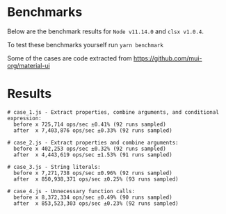 # Benchmarks

Below are the benchmark results for `Node v11.14.0` and `clsx v1.0.4`.

To test these benchmarks yourself run `yarn benchmark`

Some of the cases are code extracted from https://github.com/mui-org/material-ui

# Results

```
# case_1.js - Extract properties, combine arguments, and conditional expression:
  before x 725,714 ops/sec ±0.41% (92 runs sampled)
  after  x 7,403,876 ops/sec ±0.33% (92 runs sampled)

# case_2.js - Extract properties and combine arguments:
  before x 402,253 ops/sec ±0.32% (92 runs sampled)
  after  x 4,443,619 ops/sec ±1.53% (91 runs sampled)

# case_3.js - String literals:
  before x 7,271,738 ops/sec ±0.96% (92 runs sampled)
  after  x 850,938,371 ops/sec ±0.25% (93 runs sampled)

# case_4.js - Unnecessary function calls:
  before x 8,372,334 ops/sec ±0.49% (90 runs sampled)
  after  x 853,523,303 ops/sec ±0.23% (92 runs sampled)
```
